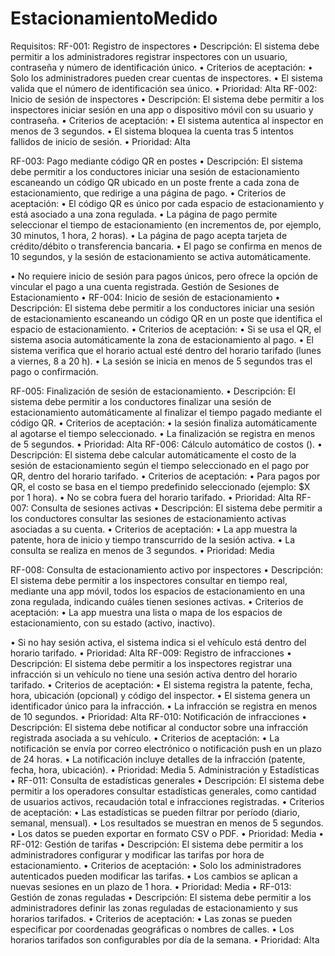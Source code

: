 # EstacionamientoMedido
Requisitos:
RF-001: Registro de inspectores
• Descripción: El sistema debe permitir a los administradores registrar inspectores con un
usuario, contraseña y número de identificación único.
• Criterios de aceptación:
• Solo los administradores pueden crear cuentas de inspectores.
• El sistema valida que el número de identificación sea único.
• Prioridad: Alta
RF-002: Inicio de sesión de inspectores
• Descripción: El sistema debe permitir a los inspectores iniciar sesión en una app o
dispositivo móvil con su usuario y contraseña.
• Criterios de aceptación:
• El sistema autentica al inspector en menos de 3 segundos.
• El sistema bloquea la cuenta tras 5 intentos fallidos de inicio de sesión.
• Prioridad: Alta

RF-003: Pago mediante código QR en postes
• Descripción: El sistema debe permitir a los conductores iniciar una sesión de
estacionamiento escaneando un código QR ubicado en un poste frente a cada zona de
estacionamiento, que redirige a una página de pago.
• Criterios de aceptación:
• El código QR es único por cada espacio de estacionamiento y está asociado a una
zona regulada.
• La página de pago permite seleccionar el tiempo de estacionamiento (en
incrementos de, por ejemplo, 30 minutos, 1 hora, 2 horas).
• La página de pago acepta tarjeta de crédito/débito o transferencia bancaria.
• El pago se confirma en menos de 10 segundos, y la sesión de estacionamiento se
activa automáticamente.

• No requiere inicio de sesión para pagos únicos, pero ofrece la opción de vincular el
pago a una cuenta registrada.
Gestión de Sesiones de Estacionamiento
• RF-004: Inicio de sesión de estacionamiento
• Descripción: El sistema debe permitir a los conductores iniciar una sesión de
estacionamiento escaneando un código QR en un poste que identifica el espacio
de estacionamiento.
• Criterios de aceptación:
• Si se usa el QR, el sistema asocia automáticamente la zona de
estacionamiento al pago.
• El sistema verifica que el horario actual esté dentro del horario tarifado (lunes
a viernes, 8 a 20 h).
• La sesión se inicia en menos de 5 segundos tras el pago o confirmación.

RF-005: Finalización de sesión de estacionamiento.
• Descripción: El sistema debe permitir a los conductores finalizar una sesión de
estacionamiento automáticamente al finalizar el tiempo pagado mediante el código QR.
• Criterios de aceptación:
• la sesión finaliza automáticamente al agotarse el tiempo seleccionado.
• La finalización se registra en menos de 5 segundos.
• Prioridad: Alta
RF-006: Cálculo automático de costos ().
• Descripción: El sistema debe calcular automáticamente el costo de la sesión de
estacionamiento según el tiempo seleccionado en el pago por QR, dentro del horario
tarifado.
• Criterios de aceptación:
• Para pagos por QR, el costo se basa en el tiempo predefinido seleccionado
(ejemplo: $X por 1 hora).
• No se cobra fuera del horario tarifado.
• Prioridad: Alta
RF-007: Consulta de sesiones activas
• Descripción: El sistema debe permitir a los conductores consultar las sesiones de
estacionamiento activas asociadas a su cuenta.
• Criterios de aceptación:
• La app muestra la patente, hora de inicio y tiempo transcurrido de la sesión activa.
• La consulta se realiza en menos de 3 segundos.
• Prioridad: Media

RF-008: Consulta de estacionamiento activo por inspectores
• Descripción: El sistema debe permitir a los inspectores consultar en tiempo real, mediante
una app móvil, todos los espacios de estacionamiento en una zona regulada, indicando
cuáles tienen sesiones activas.
• Criterios de aceptación:
• La app muestra una lista o mapa de los espacios de estacionamiento, con su
estado (activo, inactivo).

• Si no hay sesión activa, el sistema indica si el vehículo está dentro del horario
tarifado.
• Prioridad: Alta
RF-009: Registro de infracciones
• Descripción: El sistema debe permitir a los inspectores registrar una infracción si un
vehículo no tiene una sesión activa dentro del horario tarifado.
• Criterios de aceptación:
• El sistema registra la patente, fecha, hora, ubicación (opcional) y código del
inspector.
• El sistema genera un identificador único para la infracción.
• La infracción se registra en menos de 10 segundos.
• Prioridad: Alta
RF-010: Notificación de infracciones
• Descripción: El sistema debe notificar al conductor sobre una infracción registrada
asociada a su vehículo.
• Criterios de aceptación:
• La notificación se envía por correo electrónico o notificación push en un plazo de 24
horas.
• La notificación incluye detalles de la infracción (patente, fecha, hora, ubicación).
• Prioridad: Media
5. Administración y Estadísticas
• RF-011: Consulta de estadísticas generales
• Descripción: El sistema debe permitir a los operadores consultar estadísticas
generales, como cantidad de usuarios activos, recaudación total e infracciones
registradas.
• Criterios de aceptación:
• Las estadísticas se pueden filtrar por período (diario, semanal, mensual).
• Los resultados se muestran en menos de 5 segundos.
• Los datos se pueden exportar en formato CSV o PDF.
• Prioridad: Media
• RF-012: Gestión de tarifas
• Descripción: El sistema debe permitir a los administradores configurar y modificar
las tarifas por hora de estacionamiento.
• Criterios de aceptación:
• Solo los administradores autenticados pueden modificar las tarifas.
• Los cambios se aplican a nuevas sesiones en un plazo de 1 hora.
• Prioridad: Media
• RF-013: Gestión de zonas reguladas
• Descripción: El sistema debe permitir a los administradores definir las zonas
reguladas de estacionamiento y sus horarios tarifados.
• Criterios de aceptación:
• Las zonas se pueden especificar por coordenadas geográficas o nombres de
calles.
• Los horarios tarifados son configurables por día de la semana.
• Prioridad: Alta
